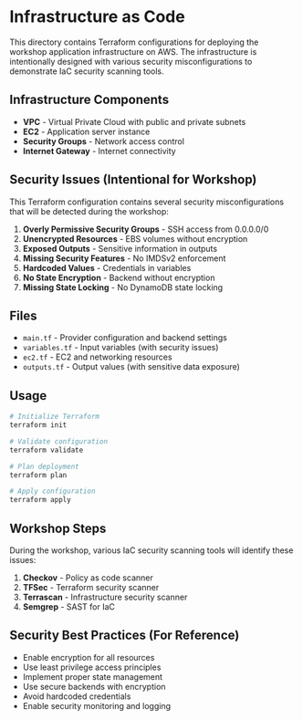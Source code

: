 # Infrastructure as Code

This directory contains Terraform configurations for deploying the workshop application infrastructure on AWS. The infrastructure is intentionally designed with various security misconfigurations to demonstrate IaC security scanning tools.

## Infrastructure Components

- **VPC** - Virtual Private Cloud with public and private subnets
- **EC2** - Application server instance
- **Security Groups** - Network access control
- **Internet Gateway** - Internet connectivity

## Security Issues (Intentional for Workshop)

This Terraform configuration contains several security misconfigurations that will be detected during the workshop:

1. **Overly Permissive Security Groups** - SSH access from 0.0.0.0/0
2. **Unencrypted Resources** - EBS volumes without encryption
3. **Exposed Outputs** - Sensitive information in outputs
4. **Missing Security Features** - No IMDSv2 enforcement
5. **Hardcoded Values** - Credentials in variables
6. **No State Encryption** - Backend without encryption
7. **Missing State Locking** - No DynamoDB state locking

## Files

- `main.tf` - Provider configuration and backend settings
- `variables.tf` - Input variables (with security issues)
- `ec2.tf` - EC2 and networking resources
- `outputs.tf` - Output values (with sensitive data exposure)

## Usage

```bash
# Initialize Terraform
terraform init

# Validate configuration
terraform validate

# Plan deployment
terraform plan

# Apply configuration
terraform apply
```

## Workshop Steps

During the workshop, various IaC security scanning tools will identify these issues:

1. **Checkov** - Policy as code scanner
2. **TFSec** - Terraform security scanner
3. **Terrascan** - Infrastructure security scanner
4. **Semgrep** - SAST for IaC

## Security Best Practices (For Reference)

- Enable encryption for all resources
- Use least privilege access principles
- Implement proper state management
- Use secure backends with encryption
- Avoid hardcoded credentials
- Enable security monitoring and logging
